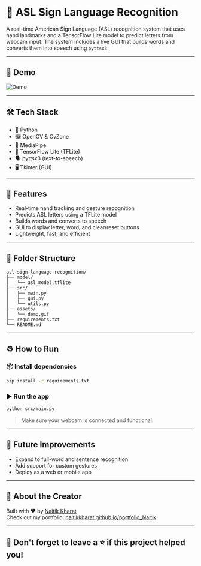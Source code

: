 
# 🤟 ASL Sign Language Recognition

A real-time American Sign Language (ASL) recognition system that uses hand landmarks and a TensorFlow Lite model to predict letters from webcam input. The system includes a live GUI that builds words and converts them into speech using `pyttsx3`.

---

## 📸 Demo

![Demo](assets/demo.gif) <!-- Add a demo GIF or screenshot here -->

---

## 🛠 Tech Stack

- 🐍 Python
- 🖼 OpenCV & CvZone
- 🤖 MediaPipe
- 🧠 TensorFlow Lite (TFLite)
- 🗣 pyttsx3 (text-to-speech)
- 🖥 Tkinter (GUI)

---

## 🚀 Features

- Real-time hand tracking and gesture recognition
- Predicts ASL letters using a TFLite model
- Builds words and converts to speech
- GUI to display letter, word, and clear/reset buttons
- Lightweight, fast, and efficient

---

## 📂 Folder Structure

```
asl-sign-language-recognition/
├── model/
│   └── asl_model.tflite
├── src/
│   ├── main.py
│   ├── gui.py
│   └── utils.py
├── assets/
│   └── demo.gif
├── requirements.txt
└── README.md
```

---

## ⚙️ How to Run

### 📦 Install dependencies
```bash
pip install -r requirements.txt
```

### ▶️ Run the app
```bash
python src/main.py
```

> Make sure your webcam is connected and functional.

---

## 🎯 Future Improvements

- Expand to full-word and sentence recognition
- Add support for custom gestures
- Deploy as a web or mobile app

---

## 🧠 About the Creator

Built with ❤️ by [Naitik Kharat](https://www.linkedin.com/in/naitikkharat/)  
Check out my portfolio: [naitikkharat.github.io/portfolio_Naitik](https://naitikkharat.github.io/portfolio_Naitik/)

---

## 🌟 Don't forget to leave a ⭐ if this project helped you!
